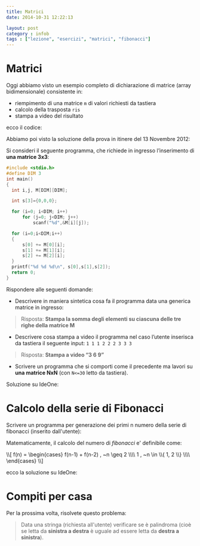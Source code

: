 ```yaml
---
title: Matrici
date: 2014-10-31 12:22:13

layout: post
category : infob 
tags : ["lezione", "esercizi", "matrici", "fibonacci"] 
---
```




# Matrici 

Oggi abbiamo visto un esempio completo di dichiarazione di matrice (array bidimensionale) consistente in:

* riempimento di una matrice `m` di valori richiesti da tastiera
* calcolo della trasposta `ris` 
* stampa a video del risultato

ecco il codice:

<script src="http://ideone.com/e.js/C5xBvl" type="text/javascript" ></script>

Abbiamo poi visto la soluzione della prova in itinere del 13 Novembre 2012:

Si consideri il seguente programma, che richiede in ingresso l’inserimento di __una matrice 3x3__:

```c
#include <stdio.h>
#define DIM 3
int main()
{
  int i,j, M[DIM][DIM];

  int s[3]={0,0,0};

  for (i=0; i<DIM; i++)
      for (j=0; j<DIM; j++)
          scanf("%d",&M[i][j]);

  for (i=0;i<DIM;i++)
  {
      s[0] += M[0][i];
      s[1] += M[1][i];
      s[2] += M[2][i];
  }
  printf("%d %d %d\n", s[0],s[1],s[2]);
  return 0;
}
```

Rispondere alle seguenti domande:

*  Descrivere in maniera sintetica cosa fa il  programma data una generica matrice in ingresso:

> Risposta: **Stampa la somma degli elementi su ciascuna delle tre righe della matrice M**

*  Descrivere cosa stampa a video il programma nel caso l’utente inserisca da tastiera il seguente input: `1 1 1 2 2 2 3 3 3`

> Risposta: **Stampa a video “3 6 9”**


*  Scrivere un programma che si comporti come il precedente ma lavori su __una matrice NxN__ (con `N<=30` letto da tastiera). 

Soluzione su IdeOne: 

<script src="http://ideone.com/e.js/KJp1Kp" type="text/javascript" ></script>

# Calcolo della serie di Fibonacci

Scrivere un programma per generazione dei primi n numero della serie di fibonacci (inserito dall'utente):

Matematicamente, il calcolo del numero di *fibonacci* e' definibile come:

<div>
\\[
f(n) = 
\begin{cases} 
f(n-1) + f(n-2) , ~n \geq 2 \\\\
1 , ~n \in \\{ 1, 2 \\} \\\\
\end{cases}
\\]
</div>

ecco la soluzione su IdeOne:

<script src="http://ideone.com/e.js/FFEitV" type="text/javascript" ></script>

# Compiti per casa

Per la prossima volta, risolvete questo problema:

> Data una stringa (richiesta all'utente) verificare se è palindroma (cioè se letta da **sinistra a destra** è uguale ad essere letta da **destra a sinistra**).

